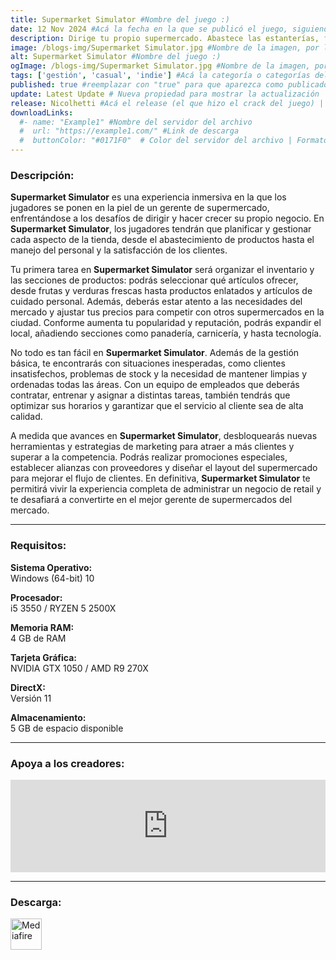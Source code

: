 ```yaml
---
title: Supermarket Simulator #Nombre del juego :)
date: 12 Nov 2024 #Acá la fecha en la que se publicó el juego, siguiendo este formato: Dia "30", Mes "Oct", Año "2024" = como debe quedar: 30 Oct 2024
description: Dirige tu propio supermercado. Abastece las estanterías, fija los precios a tu gusto, acepta pagos, contrata personal, amplía y diseña tu tienda. Pedidos y entregas en línea, ladrones, seguridad, mercado local. #Acá una mini descripción del juego
image: /blogs-img/Supermarket Simulator.jpg #Nombre de la imagen, por lo general es exactamente el mismo nombre que el juego excluyendo lo ":" (Dos puntos)
alt: Supermarket Simulator #Nombre del juego :)
ogImage: /blogs-img/Supermarket Simulator.jpg #Nombre de la imagen, por lo general es exactamente el mismo nombre que el juego excluyendo lo ":" (Dos puntos)
tags: ['gestión', 'casual', 'indie'] #Acá la categoría o categorías del juego, si es más de una se coloca en este formato: ['categoría1', 'categoría2']
published: true #reemplazar con "true" para que aparezca como publicado
update: Latest Update # Nueva propiedad para mostrar la actualización | Formato: v1.0.0
release: Nicolhetti #Acá el release (el que hizo el crack del juego) | Formato: Nicolhetti
downloadLinks:
  #- name: "Example1" #Nombre del servidor del archivo
  #  url: "https://example1.com/" #Link de descarga
  #  buttonColor: "#0171F0"  # Color del servidor del archivo | Formato hexadecimal | MediaFire: #0171F0 | Buzzheavier: #FF6600 |
---
```


<!--En VSCode seleccionando una palabra, por ejemplo: "Supermarket Simulator" y apretando Ctrl+F2 se seleccionan todas las palabras iguales-->

### Descripción:
**Supermarket Simulator** es una experiencia inmersiva en la que los jugadores se ponen en la piel de un gerente de supermercado, enfrentándose a los desafíos de dirigir y hacer crecer su propio negocio. En **Supermarket Simulator**, los jugadores tendrán que planificar y gestionar cada aspecto de la tienda, desde el abastecimiento de productos hasta el manejo del personal y la satisfacción de los clientes. 

Tu primera tarea en **Supermarket Simulator** será organizar el inventario y las secciones de productos: podrás seleccionar qué artículos ofrecer, desde frutas y verduras frescas hasta productos enlatados y artículos de cuidado personal. Además, deberás estar atento a las necesidades del mercado y ajustar tus precios para competir con otros supermercados en la ciudad. Conforme aumenta tu popularidad y reputación, podrás expandir el local, añadiendo secciones como panadería, carnicería, y hasta tecnología.

No todo es tan fácil en **Supermarket Simulator**. Además de la gestión básica, te encontrarás con situaciones inesperadas, como clientes insatisfechos, problemas de stock y la necesidad de mantener limpias y ordenadas todas las áreas. Con un equipo de empleados que deberás contratar, entrenar y asignar a distintas tareas, también tendrás que optimizar sus horarios y garantizar que el servicio al cliente sea de alta calidad.

A medida que avances en **Supermarket Simulator**, desbloquearás nuevas herramientas y estrategias de marketing para atraer a más clientes y superar a la competencia. Podrás realizar promociones especiales, establecer alianzas con proveedores y diseñar el layout del supermercado para mejorar el flujo de clientes. En definitiva, **Supermarket Simulator** te permitirá vivir la experiencia completa de administrar un negocio de retail y te desafiará a convertirte en el mejor gerente de supermercados del mercado.

<!--Prompt para Chat-GPT: Hazme una descripción para el juego "Supermarket Simulator" y cada que menciones "Supermarket Simulator" ponlo en negrita -->

---

### Requisitos:
**Sistema Operativo:**  
Windows (64-bit) 10

**Procesador:**  
i5 3550 / RYZEN 5 2500X

**Memoria RAM:**  
4 GB de RAM

**Tarjeta Gráfica:**  
NVIDIA GTX 1050 / AMD R9 270X

**DirectX:**  
Versión 11

**Almacenamiento:**  
5 GB de espacio disponible

<!--Si falta o sobra un requisito se quita o se agrega manteniendo el mismo formato-->

---

### Apoya a los creadores:
<iframe src="https://store.steampowered.com/widget/2670630/" frameborder="0" style="background-color: transparent; width: 100% !important; aspect-ratio: 646 / 190;"></iframe>

<!--Reemplazar los numeros (AppID) del juego (en este caso 2668510) por el numero (AppID) correspondiente con el juego a publicar-->
<!--El AppID se encuentra en la URL del Juego en Steam-->

---

### Descarga:

[<img src="https://gist.github.com/cxmeel/0dbc95191f239b631c3874f4ccf114e2/raw/download.svg" alt="Mediafire" height="50" />](https://www.mediafire.com/file/t167gu9xx96nbht/Supermarket_Simulator.zip/file)

<!-- # se debe reemplazar por el link de descarga-->

<!--NOMBRE-DEL-SERVICIO se debe reemplazar por el servicio donde está subido el juego-->